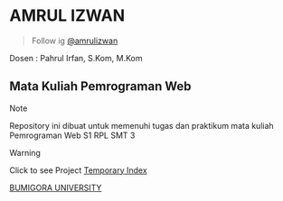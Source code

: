 # AMRUL IZWAN

> Follow ig [@amrulizwan](https://instagram.com/amrulizwan)

Dosen : Pahrul Irfan, S.Kom, M.Kom

## Mata Kuliah Pemrograman Web

> [!NOTE]
> Repository ini dibuat untuk memenuhi tugas dan praktikum mata kuliah Pemrograman Web S1 RPL SMT 3

<!-- Project Now -->

> [!WARNING]
> Click to see Project [Temporary Index](https://github.com/amrulizwan/webdasar/tree/main/buku)

[BUMIGORA UNIVERSITY](https://universitasbumigora.ac.id)
